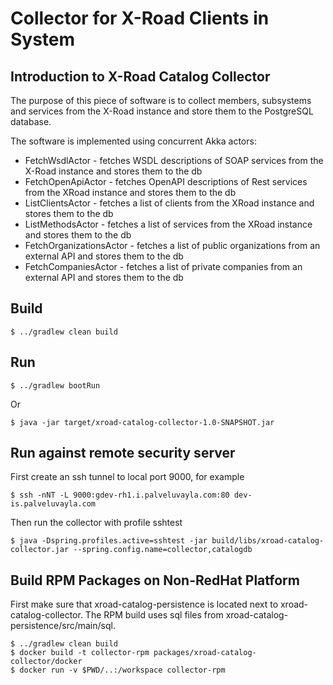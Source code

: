 # Collector for X-Road Clients in System

## Introduction to X-Road Catalog Collector

The purpose of this piece of software is to collect members, subsystems and services from the X-Road instance and store them to the PostgreSQL database. 

The software is implemented using concurrent Akka actors: 
* FetchWsdlActor - fetches WSDL descriptions of SOAP services from the X-Road instance and stores them to the db
* FetchOpenApiActor - fetches OpenAPI descriptions of Rest services from the XRoad instance and stores them to the db
* ListClientsActor - fetches a list of clients from the XRoad instance and stores them to the db
* ListMethodsActor - fetches a list of services from the XRoad instance and stores them to the db
* FetchOrganizationsActor - fetches a list of public organizations from an external API and stores them to the db
* FetchCompaniesActor - fetches a list of private companies from an external API and stores them to the db


## Build


    $ ../gradlew clean build


## Run

    $ ../gradlew bootRun

Or

    $ java -jar target/xroad-catalog-collector-1.0-SNAPSHOT.jar

## Run against remote security server

First create an ssh tunnel to local port 9000, for example

    $ ssh -nNT -L 9000:gdev-rh1.i.palveluvayla.com:80 dev-is.palveluvayla.com

Then run the collector with profile sshtest

    $ java -Dspring.profiles.active=sshtest -jar build/libs/xroad-catalog-collector.jar --spring.config.name=collector,catalogdb




## Build RPM Packages on Non-RedHat Platform

First make sure that xroad-catalog-persistence is located next to xroad-catalog-collector. The RPM build
 uses sql files from xroad-catalog-persistence/src/main/sql.
 
    $ ../gradlew clean build
    $ docker build -t collector-rpm packages/xroad-catalog-collector/docker
    $ docker run -v $PWD/..:/workspace collector-rpm
